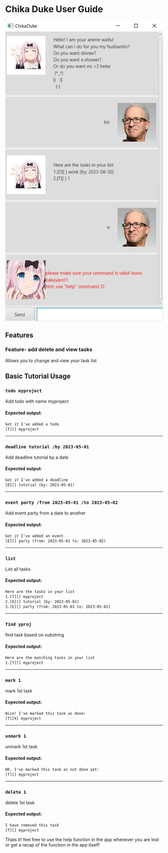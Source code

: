 # Chika Duke User Guide
![Image of ChikaDuke](Ui.png)
## Features 

### Feature- add delete and view tasks

Allows you to change and view your task list

## Basic Tutorial Usage

### `todo myproject` 
Add todo with name myproject

#### Expected output:
```
Got it I've added a todo
[T][] myproject
```
***

### `deadline tutorial /by 2023-05-01`
Add deadline tutorial by a date

#### Expected output:
```
Got it I've added a deadline
[D][] tutorial (by: 2023-05-01)
```
***

### `event party /from 2023-05-01 /to 2023-05-02`
Add event party from a date to another

#### Expected output:
```
Got it I've added an event
[E][] party (from: 2023-05-01 to: 2023-05-02)
```
***

### `list`
List all tasks

#### Expected output:
```
Here are the tasks in your list
1.[T][] myproject
2.[D][] tutorial (by: 2023-05-01)
3.[E][] party (from: 2023-05-01 to: 2023-05-02)
```
***

### `find yproj`
find task based on substring

#### Expected output:
```
Here are the matching tasks in your list
1.[T][] myproject
```
***

### `mark 1`
mark 1st task

#### Expected output:
```
Nice! I've marked this task as done:
[T][X] myproject
```
***

### `unmark 1`
unmark 1st task

#### Expected output:
```
OK, I've marked this task as not done yet:
[T][] myproject
```
***

### `delete 1`
delete 1st task

#### Expected output:
```
I have removed this task
[T][] myproject
```

Thats it! feel free to use the help function in the app
whenever you are lost or get a recap of the function in the app itself!
